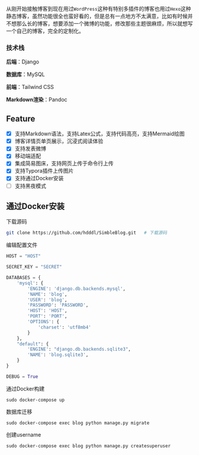 从刚开始接触博客到现在用过`WordPress`这种有特别多插件的博客也用过`Hexo`这种静态博客，虽然功能很全也蛮好看的，但是总有一点地方不太满意，比如有时候并不想那么长的博客，想要添加一个微博的功能，修改那些主题很麻烦，所以就想写一个自己的博客，完全的定制化。

### 技术栈

**后端**：Django

**数据库**：MySQL

**前端**：Tailwind CSS

**Markdown渲染**：Pandoc

## Feature

- [x] 支持Markdown语法，支持Latex公式，支持代码高亮，支持Mermaid绘图
- [x] 博客详情页单页展示，沉浸式阅读体验
- [x] 支持发表微博
- [x] 移动端适配
- [x] 集成简易图床，支持网页上传于命令行上传
- [x] 支持Typora插件上传图片
- [x] 支持通过Docker安装
- [ ] 支持黑夜模式

## 通过Docker安装

下载源码

```sh
git clone https://github.com/hdddl/SimbleBlog.git	# 下载源码
```

编辑配置文件

```python
HOST = "HOST"

SECRET_KEY = "SECRET"

DATABASES = {
    'mysql': {
        'ENGINE': 'django.db.backends.mysql',
        'NAME': 'blog',
        'USER': 'blog',
        'PASSWORD': 'PASSWORD',
        'HOST': 'HOST',
        'PORT': 'PORT',
        'OPTIONS': {
            'charset': 'utf8mb4'
        }
    },
    "default": {
        'ENGINE': "django.db.backends.sqlite3",
        'NAME': 'blog.sqlite3',
    }
}

DEBUG = True
```
通过Docker构建
```shell
sudo docker-compose up
```
数据库迁移
```shell
sudo docker-compose exec blog python manage.py migrate
```
创建username
```shell
sudo docker-compose exec blog python manage.py createsuperuser
```

